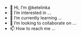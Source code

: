 - 👋 Hi, I’m @ketelinka
- 👀 I’m interested in ...
- 🌱 I’m currently learning ...
- 💞️ I’m looking to collaborate on ...
- 📫 How to reach me ...

<!---
ketelinka/ketelinka is a ✨ special ✨ repository because its `README.md` (this file) appears on your GitHub profile.
You can click the Preview link to take a look at your changes.
--->
